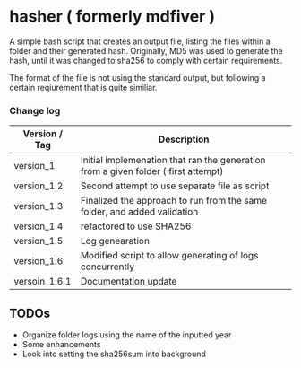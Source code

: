 # hasher  ( formerly mdfiver )
A simple bash script that creates an output file, listing the files within a folder and their generated hash. Originally, MD5 was used to generate the hash, until it was changed to sha256 to comply with certain requirements. 

The format of the file is not using the standard output, but following a certain reqiurement that is quite similiar. 

### Change log

|Version / Tag| Description  |
|--|--|
|  version_1| Initial implemenation that ran the generation from a given folder ( first attempt)  |	
version_1.2	 | Second attempt to use separate file as script
version_1.3 | Finalized the approach to run from the same folder, and added validation
version_1.4 | refactored to use SHA256
version_1.5 | Log genearation
version_1.6 | Modified script to allow generating of logs concurrently
versoin_1.6.1 | Documentation update


## TODOs
* Organize folder logs using the name of the inputted year
* Some enhancements
* Look into setting the sha256sum into background
